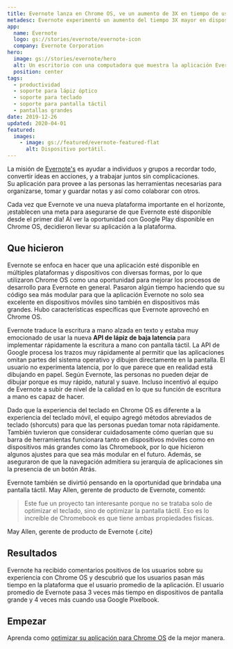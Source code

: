 ```yaml
---
title: Evernote lanza en Chrome OS, ve un aumento de 3X en tiempo de uso en pantallas más grandes
metadesc: Evernote experimentó un aumento del tiempo 3X mayor en dispositivos de pantalla grande desde su lanzamiento en Chrome OS.
app:
  name: Evernote
  logo: gs://stories/evernote/evernote-icon
  company: Evernote Corporation
hero:
  image: gs://stories/evernote/hero
  alt: Un escritorio con una computadora que muestra la aplicación Evernote
  position: center
tags:
  - productividad
  - soporte para lápiz óptico
  - soporte para teclado
  - soporte para pantalla táctil
  - pantallas grandes
date: 2019-12-26
updated: 2020-04-01
featured:
  images:
    - image: gs://featured/evernote-featured-flat
      alt: Dispositivo portátil.
---
```


La misión de [Evernote's](https://play.google.com/store/apps/details?id=com.evernote) es ayudar a individuos y grupos a recordar todo, convertir ideas en acciones, y a trabajar juntos sin complicaciones. <br>Su aplicación para provee a las personas las herramientas necesarias para organizarse, tomar y guardar notas y así como colaborar con otros.

Cada vez que Evernote ve una nueva plataforma importante en el horizonte, ¡establecen una meta para asegurarse de que Evernote esté disponible desde el primer día! Al ver la oportunidad con Google Play disponible en Chrome OS, decidieron llevar su aplicación a la plataforma.

## Que hicieron

Evernote se enfoca en hacer que una aplicación esté disponible en múltiples plataformas y dispositivos con diversas formas, por lo que utilizaron Chrome OS como una oportunidad para mejorar los procesos de desarrollo para Evernote en general. Pasaron algún tiempo haciendo que su código sea más modular para que la aplicación Evernote no solo sea excelente en dispositivos móviles sino también en dispositivos más grandes. Hubo características específicas que Evernote aprovechó en Chrome OS.

Evernote traduce la escritura a mano alzada en texto y estaba muy emocionado de usar la nueva **API de lápiz de baja latencia** para implementar rápidamente la escritura a mano con pantalla táctil. La API de Google procesa los trazos muy rápidamente al permitir que las aplicaciones omitan partes del sistema operativo y dibujen directamente en la pantalla. El usuario no experimenta latencia, por lo que parece que en realidad está dibujando en papel. Según Evernote, las personas no pueden dejar de dibujar porque es muy rápido, natural y suave. Incluso incentivó al equipo de Evernote a subir de nivel de la calidad en lo que su función de escritura a mano es capaz de hacer.

Dado que la experiencia del teclado en Chrome OS es diferente a la experiencia del teclado móvil, el equipo agregó métodos abreviados de teclado (shorcuts) para que las personas puedan tomar nota rápidamente. También tuvieron que considerar cuidadosamente cómo querían que su barra de herramientas funcionara tanto en dispositivos móviles como en dispositivos más grandes como las Chromebook, por lo que hicieron algunos ajustes para que sea más modular en el futuro. Además, se aseguraron de que la navegación admitiera su jerarquía de aplicaciones sin la presencia de un botón Atrás.

Evernote también se divirtió pensando en la oportunidad que brindaba una pantalla táctil. May Allen, gerente de producto de Evernote, comentó:

> Este fue un proyecto tan interesante porque no se trataba solo de optimizar el teclado, sino de optimizar la pantalla táctil. Eso es lo increíble de Chromebook es que tiene ambas propiedades físicas.

May Allen, gerente de producto de Evernote {.cite}

## Resultados

Evernote ha recibido comentarios positivos de los usuarios sobre su experiencia con Chrome OS y descubrió que los usuarios pasan más tiempo en la plataforma que el usuario promedio de la aplicación. El usuario promedio de Evernote pasa 3 veces más tiempo en dispositivos de pantalla grande y 4 veces más cuando usa Google Pixelbook.

## Empezar

Aprenda como [optimizar su aplicación para Chrome OS](/{{locale.code}}/android/optimizing) de la mejor manera.
